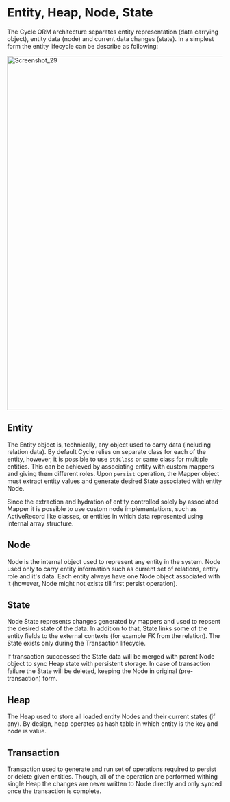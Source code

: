 # Entity, Heap, Node, State
The Cycle ORM architecture separates entity representation (data carrying object), entity data (node) and current data changes (state).
In a simplest form the entity lifecycle can be describe as following:

<img width="826" alt="Screenshot_29" src="https://user-images.githubusercontent.com/796136/56358587-c3b0e300-61e7-11e9-87f8-c999554f201e.png">

## Entity
The Entity object is, technically, any object used to carry data (including relation data). By default Cycle relies on separate class for each of the entity, however, it is possible to use `stdClass` or same class for multiple entities. This can be achieved by associating entity with custom mappers and giving them different roles. Upon `persist` operation, the Mapper object must extract entity values and generate desired State associated with entity Node.

Since the extraction and hydration of entity controlled solely by associated Mapper it is possible to use custom node implementations, such as ActiveRecord like classes, or entities in which data represented using internal array structure.

## Node
Node is the internal object used to represent any entity in the system. Node used only to carry entity information such as current set of relations, entity role and it's data. Each entity always have one Node object associated with it (however, Node might not exists till first persist operation).

## State
Node State represents changes generated by mappers and used to repsent the desired state of the data. In addition to that, State links some of the entity fields to the external contexts (for example FK from the relation). The State exists only during the Transaction lifecycle. 

If transaction succcessed the State data will be merged with parent Node object to sync Heap state with persistent storage. In case of transaction failure the State will be deleted, keeping the Node in original (pre-transaction) form.

## Heap
The Heap used to store all loaded entity Nodes and their current states (if any). By design, heap operates as hash table in which entity is the key and node is value. 

## Transaction
Transaction used to generate and run set of operations required to persist or delete given entities. Though, all of the operation are performed withing single Heap the changes are never written to Node directly and only synced once the transaction is complete.
